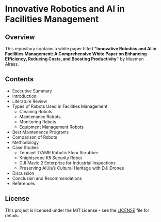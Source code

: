 # Innovative Robotics and AI in Facilities Management

## Overview
This repository contains a white paper titled **"Innovative Robotics and AI in Facilities Management: A Comprehensive White Paper on Enhancing Efficiency, Reducing Costs, and Boosting Productivity"** by Muemen Alraas.

## Contents
- Executive Summary
- Introduction
- Literature Review
- Types of Robots Used in Facilities Management
  - Cleaning Robots
  - Maintenance Robots
  - Monitoring Robots
  - Equipment Management Robots
- Best Maintenance Programs
- Comparison of Robots
- Methodology
- Case Studies
  - Tennant T7AMR Robotic Floor Scrubber
  - Knightscope K5 Security Robot
  - DJI Mavic 2 Enterprise for Industrial Inspections
  - Preserving AlUla’s Cultural Heritage with DJI Drones
- Discussion
- Conclusion and Recommendations
- References

## License
This project is licensed under the MIT License - see the [LICENSE](LICENSE) file for details.
